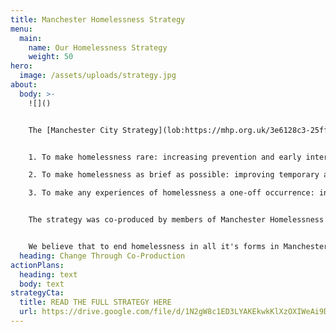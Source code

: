 ```yaml
---
title: Manchester Homelessness Strategy
menu:
  main:
    name: Our Homelessness Strategy
    weight: 50
hero:
  image: /assets/uploads/strategy.jpg
about:
  body: >-
    ![]()


    The [Manchester City Strategy](lob:https://mhp.org.uk/3e6128c3-25ff-49da-886b-99c7f018154f) for ending homelessness has three main aims:


    1. To make homelessness rare: increasing prevention and early intervention

    2. To make homelessness as brief as possible: improving temporary and supported accommodation so it becomes a positive experience

    3. To make any experiences of homelessness a one-off occurrence: increasing access to settled homes


    The strategy was co-produced by members of Manchester Homelessness Partnership. This includes people who have personal insight into homelessness, people who work for the Council, and people who work in frontline charity services. As far as we are aware, this is the first time a city in the UK has developed a strategy in this way.


    We believe that to end homelessness in all it's forms in Manchester, we have to work together towards a whole city response. We have asked each sector to create an action plan for how they can work to meet the requirements of this strategy. This includes responses from the council, health, housing, the voluntary sector, and businesses.
  heading: Change Through Co-Production
actionPlans:
  heading: text
  body: t﻿ext
strategyCta:
  title: READ THE FULL STRATEGY HERE
  url: https://drive.google.com/file/d/1N2gW8c1ED3LYAKEkwkKlXzOXIWeAi9D1/view
---
```

